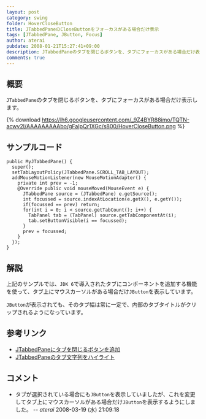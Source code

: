 ```yaml
---
layout: post
category: swing
folder: HoverCloseButton
title: JTabbedPaneのCloseButtonをフォーカスがある場合だけ表示
tags: [JTabbedPane, JButton, Focus]
author: aterai
pubdate: 2008-01-21T15:27:41+09:00
description: JTabbedPaneのタブを閉じるボタンを、タブにフォーカスがある場合だけ表示します。
comments: true
---
```

## 概要
`JTabbedPane`のタブを閉じるボタンを、タブにフォーカスがある場合だけ表示します。

{% download https://lh6.googleusercontent.com/_9Z4BYR88imo/TQTN-acwv2I/AAAAAAAAAbo/gFaIpQr1XGc/s800/HoverCloseButton.png %}

## サンプルコード
<pre class="prettyprint"><code>public MyJTabbedPane() {
  super();
  setTabLayoutPolicy(JTabbedPane.SCROLL_TAB_LAYOUT);
  addMouseMotionListener(new MouseMotionAdapter() {
    private int prev = -1;
    @Override public void mouseMoved(MouseEvent e) {
      JTabbedPane source = (JTabbedPane) e.getSource();
      int focussed = source.indexAtLocation(e.getX(), e.getY());
      if(focussed == prev) return;
      for(int i = 0; i &lt; source.getTabCount(); i++) {
        TabPanel tab = (TabPanel) source.getTabComponentAt(i);
        tab.setButtonVisible(i == focussed);
      }
      prev = focussed;
    }
  });
}
</code></pre>

## 解説
上記のサンプルでは、`JDK 6`で導入されたタブにコンポーネントを追加する機能を使って、タブ上にマウスカーソルがある場合だけ`JButton`を表示しています。

`JButton`が表示されても、そのタブ幅は常に一定で、内部のタブタイトルがクリップされるようになっています。

## 参考リンク
- [JTabbedPaneにタブを閉じるボタンを追加](http://terai.xrea.jp/Swing/TabWithCloseButton.html)
- [JTabbedPaneのタブ文字列をハイライト](http://terai.xrea.jp/Swing/TabTitleHighlight.html)

<!-- dummy comment line for breaking list -->

## コメント
- タブが選択されている場合にも`JButton`を表示していましたが、これを変更してタブ上にマウスカーソルがある場合だけ`JButton`を表示するようにしました。 -- *aterai* 2008-03-19 (水) 21:09:18

<!-- dummy comment line for breaking list -->
